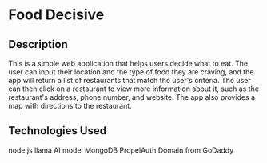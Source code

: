 # Food Decisive

## Description
This is a simple web application that helps users decide what to eat. The user can input their location and the type of food they are craving, and the app will return a list of restaurants that match the user's criteria. The user can then click on a restaurant to view more information about it, such as the restaurant's address, phone number, and website. The app also provides a map with directions to the restaurant.

## Technologies Used
node.js
llama AI model
MongoDB
PropelAuth
Domain from GoDaddy